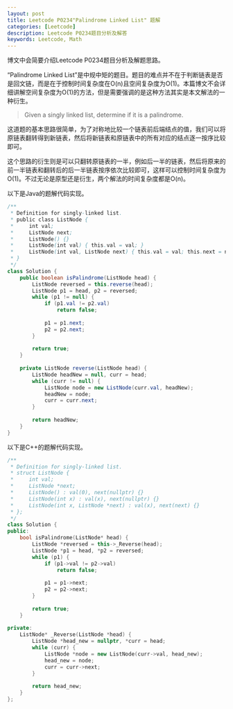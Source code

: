 ```yaml
---
layout: post
title: Leetcode P0234"Palindrome Linked List" 题解
categories: [Leetcode]
description: Leetcode P0234题目分析及解答
keywords: Leetcode, Math
---
```


博文中会简要介绍Leetcode P0234题目分析及解题思路。

“Palindrome Linked List”是中规中矩的题目。题目的难点并不在于判断链表是否是回文链，而是在于控制时间复杂度在O(n)且空间复杂度为O(1)。本篇博文不会详细讲解空间复杂度为O(1)的方法，但是需要强调的是这种方法其实是本文解法的一种衍生。

> Given a singly linked list, determine if it is a palindrome.

这道题的基本思路很简单，为了对称地比较一个链表前后端结点的值，我们可以将原链表翻转得到新链表，然后将新链表和原链表中的所有对应的结点逐一按序比较即可。

这个思路的衍生则是可以只翻转原链表的一半，例如后一半的链表，然后将原来的前一半链表和翻转后的后一半链表按序依次比较即可，这样可以控制时间复杂度为O(1)。不过无论是原型还是衍生，两个解法的时间复杂度都是O(n)。

以下是Java的题解代码实现。
```java
/**
 * Definition for singly-linked list.
 * public class ListNode {
 *     int val;
 *     ListNode next;
 *     ListNode() {}
 *     ListNode(int val) { this.val = val; }
 *     ListNode(int val, ListNode next) { this.val = val; this.next = next; }
 * }
 */
class Solution {
    public boolean isPalindrome(ListNode head) {
        ListNode reversed = this.reverse(head);
        ListNode p1 = head, p2 = reversed;
        while (p1 != null) {
            if (p1.val != p2.val)
                return false;
            
            p1 = p1.next;
            p2 = p2.next;
        }
        
        return true;
    }
    
    private ListNode reverse(ListNode head) {
        ListNode headNew = null, curr = head;
        while (curr != null) {
            ListNode node = new ListNode(curr.val, headNew);
            headNew = node;
            curr = curr.next;
        }
        
        return headNew;
    }
}
```

以下是C++的题解代码实现。
```cpp
/**
 * Definition for singly-linked list.
 * struct ListNode {
 *     int val;
 *     ListNode *next;
 *     ListNode() : val(0), next(nullptr) {}
 *     ListNode(int x) : val(x), next(nullptr) {}
 *     ListNode(int x, ListNode *next) : val(x), next(next) {}
 * };
 */
class Solution {
public:
    bool isPalindrome(ListNode* head) {
        ListNode *reversed = this->_Reverse(head);
        ListNode *p1 = head, *p2 = reversed;
        while (p1) {
            if (p1->val != p2->val)
                return false;
            
            p1 = p1->next;
            p2 = p2->next;
        }
        
        return true;
    }
    
private:
    ListNode* _Reverse(ListNode *head) {
        ListNode *head_new = nullptr, *curr = head;
        while (curr) {
            ListNode *node = new ListNode(curr->val, head_new);
            head_new = node;
            curr = curr->next;
        }
        
        return head_new;
    }
};
```
